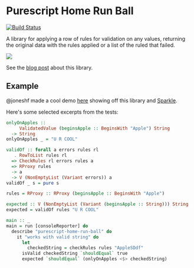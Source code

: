 # Purescript Home Run Ball

[![Build Status](https://travis-ci.org/justinwoo/purescript-home-run-ball.svg)](https://travis-ci.org/justinwoo/purescript-home-run-ball)

A library for applying a row of rules for validation on any values, returning the original data with the rules applied or a list of the ruled that failed.

![](http://i.imgur.com/VOYNDVW.png)

See the [blog post](https://qiita.com/kimagure/items/eeb40541fc56b8dba2cc) about this library.

## Example

@joneshf made a cool demo [here](https://github.com/joneshf/purescript-home-run-ball-demo) showing off this library and [Sparkle](https://github.com/sharkdp/purescript-sparkle).

Here's some selected excerpts from the tests:

```hs
onlyOnApples ::
     ValidatedValue (beginsApple :: BeginsWith "Apple") String
  -> String
onlyOnApples _ = "U R COOL"

validOf :: forall a errors rules rl
   . RowToList rules rl
  => CheckRules rl errors rules a
  => RProxy rules
  -> a
  -> V (NonEmptyList (Variant errors)) a
validOf _ s = pure s

rules = RProxy :: RProxy (beginsApple :: BeginsWith "Apple")

expected :: V (NonEmptyList (Variant (beginsApple :: String))) String
expected = validOf rules "U R COOL"

main :: _
main = run [consoleReporter] do
  describe "purescript-home-run-ball" do
    it "works with valid string" do
      let
        checkedString = checkRules rules "AppleSDdf"
      isValid checkedString `shouldEqual` true
      expected `shouldEqual` (onlyOnApples <$> checkedString)
```

